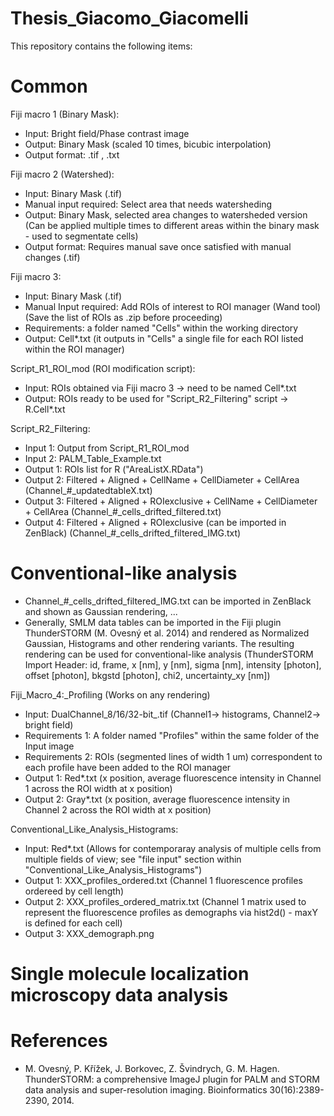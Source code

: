 # Thesis_Giacomo_Giacomelli

This repository contains the following items:

# Common

Fiji macro 1 (Binary Mask):
- Input: Bright field/Phase contrast image
- Output: Binary Mask (scaled 10 times, bicubic interpolation)
- Output format: .tif , .txt  

Fiji macro 2 (Watershed):
- Input: Binary Mask (.tif)
- Manual input required: Select area that needs watersheding
- Output: Binary Mask, selected area changes to watersheded version (Can be applied multiple times to different areas within the binary mask - used to segmentate cells)
- Output format: Requires manual save once satisfied with manual changes (.tif) 

Fiji macro 3:
- Input: Binary Mask (.tif)
- Manual Input required: Add ROIs of interest to ROI manager (Wand tool) (Save the list of ROIs as .zip before proceeding)
- Requirements: a folder named "Cells" within the working directory
- Output: Cell*.txt (it outputs in "Cells" a single file for each ROI listed within the ROI manager)

Script_R1_ROI_mod (ROI modification script):
- Input: ROIs obtained via Fiji macro 3 -> need to be named Cell*.txt
- Output: ROIs ready to be used for "Script_R2_Filtering" script -> R.Cell*.txt

Script_R2_Filtering:
- Input 1: Output from Script_R1_ROI_mod
- Input 2: PALM_Table_Example.txt
- Output 1: ROIs list for R ("AreaListX.RData")
- Output 2: Filtered + Aligned + CellName + CellDiameter + CellArea (Channel_#_updatedtableX.txt)
- Output 3: Filtered + Aligned + ROIexclusive + CellName + CellDiameter + CellArea (Channel_#_cells_drifted_filtered.txt)
- Output 4: Filtered + Aligned + ROIexclusive (can be imported in ZenBlack) (Channel_#_cells_drifted_filtered_IMG.txt)

# Conventional-like analysis

- Channel_#_cells_drifted_filtered_IMG.txt can be imported in ZenBlack and shown as Gaussian rendering, ... 
- Generally, SMLM data tables can be imported in the Fiji plugin ThunderSTORM (M. Ovesný et al. 2014) and rendered as Normalized Gaussian, Histograms and other rendering variants. The resulting rendering can be used for conventional-like analysis (ThunderSTORM Import Header: id, frame,	x [nm],	y [nm],	sigma [nm],	intensity [photon],	offset [photon],	bkgstd [photon],	chi2,	uncertainty_xy [nm])

Fiji_Macro_4:_Profiling (Works on any rendering)
- Input: DualChannel_8/16/32-bit_.tif (Channel1-> histograms, Channel2-> bright field)
- Requirements 1: A folder named "Profiles" within the same folder of the Input image
- Requirements 2: ROIs (segmented lines of width 1 um) correspondent to each profile have been added to the ROI manager
- Output 1: Red*.txt (x position, average fluorescence intensity in Channel 1 across the ROI width at x position)
- Output 2: Gray*.txt (x position, average fluorescence intensity in Channel 2 across the ROI width at x position)

Conventional_Like_Analysis_Histograms:
- Input: Red*.txt (Allows for contemporaray analysis of multiple cells from multiple fields of view; see "file input" section within "Conventional_Like_Analysis_Histograms")
- Output 1: XXX_profiles_ordered.txt (Channel 1 fluorescence profiles ordereed by cell length)
- Output 2: XXX_profiles_ordered_matrix.txt (Channel 1 matrix used to represent the fluorescence profiles as demographs via hist2d() - maxY is defined for each cell)
- Output 3: XXX_demograph.png

# Single molecule localization microscopy data analysis

# References
- M. Ovesný, P. Křížek, J. Borkovec, Z. Švindrych, G. M. Hagen. ThunderSTORM: a comprehensive ImageJ plugin for PALM and STORM data analysis and super-resolution imaging. Bioinformatics 30(16):2389-2390, 2014.
